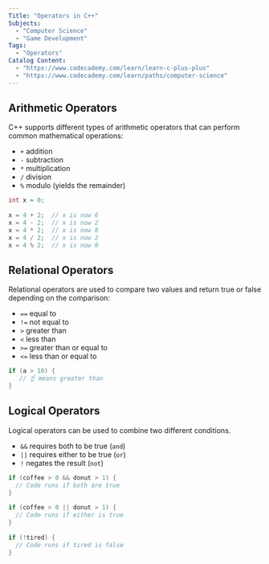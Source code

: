 ```yaml
---
Title: "Operators in C++"
Subjects:
  - "Computer Science"
  - "Game Development"
Tags: 
  - "Operators"
Catalog Content:
  - "https://www.codecademy.com/learn/learn-c-plus-plus"
  - "https://www.codecademy.com/learn/paths/computer-science"
---
```


## Arithmetic Operators

C++ supports different types of arithmetic operators that can perform common mathematical operations:

- `+` addition
- `-` subtraction
- `*` multiplication
- `/` division
- `%` modulo (yields the remainder)

```cpp
int x = 0;
 
x = 4 + 2;  // x is now 6
x = 4 - 2;  // x is now 2
x = 4 * 2;  // x is now 8
x = 4 / 2;  // x is now 2
x = 4 % 2;  // x is now 0
```

## Relational Operators

Relational operators are used to compare two values and return true or false depending on the comparison:

- `==` equal to
- `!=` not equal to
- `>` greater than
- `<` less than
- `>=` greater than or equal to
- `<=` less than or equal to

```cpp
if (a > 10) {
   // ☝️ means greater than
}
```

## Logical Operators

Logical operators can be used to combine two different conditions.

- `&&` requires both to be true (`and`)
- `||` requires either to be true (`or`)
- `!` negates the result (`not`)

```cpp
if (coffee > 0 && donut > 1) {
  // Code runs if both are true
}
 
if (coffee > 0 || donut > 1) {
  // Code runs if either is true
}
 
if (!tired) {
  // Code runs if tired is false
}
```